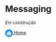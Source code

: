 # Messaging

*Em construção*

[<img align="center" src="../images/botao-home.png" height="25" width="25"/> Home](../README.md)